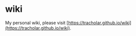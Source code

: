 # wiki
My personal wiki, please visit [https://tracholar.github.io/wiki](https://tracholar.github.io/wiki).
